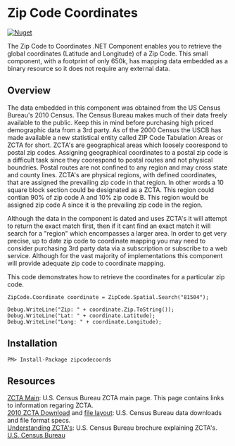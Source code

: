 Zip Code Coordinates
=============

[![Nuget](http://img.shields.io/nuget/v/ZipCodeCoords.svg)](http://www.nuget.org/packages/ZipCodeCoords/)

The Zip Code to Coordinates .NET Component enables you to retrieve the global coordinates (Latitude and Longitude) of a Zip Code. This small component, with a footprint of only 650k, has mapping data embedded as a binary resource so it does not require any external data.

Overview
------------

The data embedded in this component was obtained from the US Census Bureau's 2010 Census. The Census Bureau makes much of their data freely available to the public. Keep this in mind before purchasing high priced demographic data from a 3rd party. As of the 2000 Census the USCB has made available a new statistical entity called ZIP Code Tabulation Areas or ZCTA for short. ZCTA's are geographical areas which loosely coorespond to postal zip codes. Assigning geographical coordinates to a postal zip code is a difficult task since they coorespond to postal routes and not physical boundries. Postal routes are not confined to any region and may cross state and county lines. ZCTA's are physical regions, with defined coordinates, that are assigned the prevailing zip code in that region. In other words a 10 square block section could be designated as a ZCTA. This region could contian 90% of zip code A and 10% zip code B. This region would be assigned zip code A since it is the prevailing zip code in the region.  

Although the data in the component is dated and uses ZCTA's it will attempt to return the exact match first, then if it cant find an exact match it will search for a "region" which encompasses a larger area. In order to get very precise, up to date zip code to coordinate mapping you may need to consider purchasing 3rd party data via a subscription or subscribe to a web service. Although for the vast majority of implementations this component will provide adequate zip code to coordinate mapping.  

This code demonstrates how to retrieve the coordinates for a particular zip code.  

    ZipCode.Coordinate coordinate = ZipCode.Spatial.Search("81504");

    Debug.WriteLine("Zip: " + coordinate.Zip.ToString());
    Debug.WriteLine("Lat: " + coordinate.Latitude);
    Debug.WriteLine("Long: " + coordinate.Longitude);

Installation
------------

    PM> Install-Package zipcodecoords
	
Resources
------------

[ZCTA Main](http://www.census.gov/geo/ZCTA/zcta.html): U.S. Census Bureau ZCTA main page. This page contains links to information regaring ZCTA.  
[2010 ZCTA Download](http://www.census.gov/geo/www/gazetteer/gazetteer2010.html) and [file layout](http://www.census.gov/geo/www/gazetteer/gazetteer2010_layout.html#zcta): U.S. Census Bureau data downloads and file format specs.  
[Understanding ZCTA's](http://www.census.gov/geo/ZCTA/short_sdc_zcta.pdf): U.S. Census Bureau brochure explaining ZCTA's.  
[U.S. Census Bureau](http://www.census.gov)